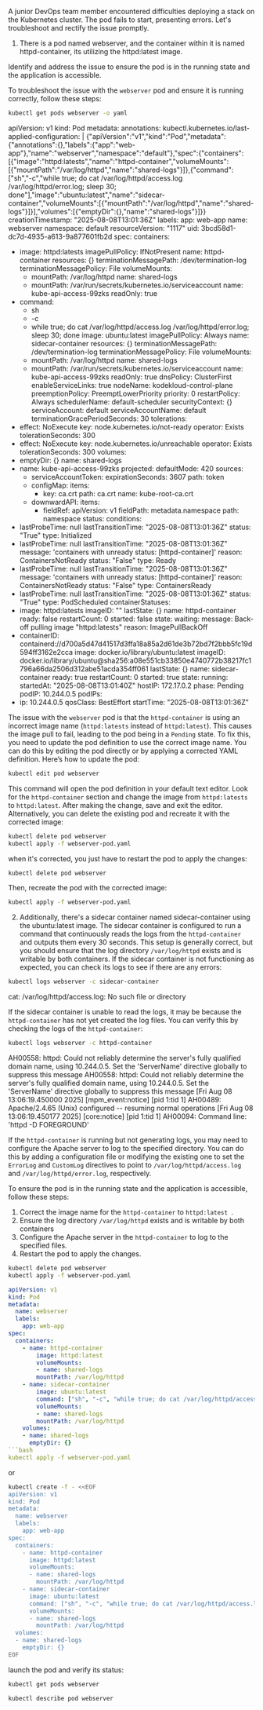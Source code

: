 A junior DevOps team member encountered difficulties deploying a stack on the Kubernetes cluster. The pod fails to start, presenting errors. Let's troubleshoot and rectify the issue promptly.


1. There is a pod named webserver, and the container within it is named httpd-container, its utilizing the httpd:latest image. 


Identify and address the issue to ensure the pod is in the running state and the application is accessible.

To troubleshoot the issue with the `webserver` pod and ensure it is running correctly, follow these steps:
```bash
kubectl get pods webserver -o yaml
```
apiVersion: v1
kind: Pod
metadata:
  annotations:
    kubectl.kubernetes.io/last-applied-configuration: |
      {"apiVersion":"v1","kind":"Pod","metadata":{"annotations":{},"labels":{"app":"web-app"},"name":"webserver","namespace":"default"},"spec":{"containers":[{"image":"httpd:latests","name":"httpd-container","volumeMounts":[{"mountPath":"/var/log/httpd","name":"shared-logs"}]},{"command":["sh","-c","while true; do cat /var/log/httpd/access.log /var/log/httpd/error.log; sleep 30; done"],"image":"ubuntu:latest","name":"sidecar-container","volumeMounts":[{"mountPath":"/var/log/httpd","name":"shared-logs"}]}],"volumes":[{"emptyDir":{},"name":"shared-logs"}]}}
  creationTimestamp: "2025-08-08T13:01:36Z"
  labels:
    app: web-app
  name: webserver
  namespace: default
  resourceVersion: "1117"
  uid: 3bcd58d1-dc7d-4935-a613-9a877601fb2d
spec:
  containers:
  - image: httpd:latests
    imagePullPolicy: IfNotPresent
    name: httpd-container
    resources: {}
    terminationMessagePath: /dev/termination-log
    terminationMessagePolicy: File
    volumeMounts:
    - mountPath: /var/log/httpd
      name: shared-logs
    - mountPath: /var/run/secrets/kubernetes.io/serviceaccount
      name: kube-api-access-99zks
      readOnly: true
  - command:
    - sh
    - -c
    - while true; do cat /var/log/httpd/access.log /var/log/httpd/error.log; sleep
      30; done
    image: ubuntu:latest
    imagePullPolicy: Always
    name: sidecar-container
    resources: {}
    terminationMessagePath: /dev/termination-log
    terminationMessagePolicy: File
    volumeMounts:
    - mountPath: /var/log/httpd
      name: shared-logs
    - mountPath: /var/run/secrets/kubernetes.io/serviceaccount
      name: kube-api-access-99zks
      readOnly: true
  dnsPolicy: ClusterFirst
  enableServiceLinks: true
  nodeName: kodekloud-control-plane
  preemptionPolicy: PreemptLowerPriority
  priority: 0
  restartPolicy: Always
  schedulerName: default-scheduler
  securityContext: {}
  serviceAccount: default
  serviceAccountName: default
  terminationGracePeriodSeconds: 30
  tolerations:
  - effect: NoExecute
    key: node.kubernetes.io/not-ready
    operator: Exists
    tolerationSeconds: 300
  - effect: NoExecute
    key: node.kubernetes.io/unreachable
    operator: Exists
    tolerationSeconds: 300
  volumes:
  - emptyDir: {}
    name: shared-logs
  - name: kube-api-access-99zks
    projected:
      defaultMode: 420
      sources:
      - serviceAccountToken:
          expirationSeconds: 3607
          path: token
      - configMap:
          items:
          - key: ca.crt
            path: ca.crt
          name: kube-root-ca.crt
      - downwardAPI:
          items:
          - fieldRef:
              apiVersion: v1
              fieldPath: metadata.namespace
            path: namespace
status:
  conditions:
  - lastProbeTime: null
    lastTransitionTime: "2025-08-08T13:01:36Z"
    status: "True"
    type: Initialized
  - lastProbeTime: null
    lastTransitionTime: "2025-08-08T13:01:36Z"
    message: 'containers with unready status: [httpd-container]'
    reason: ContainersNotReady
    status: "False"
    type: Ready
  - lastProbeTime: null
    lastTransitionTime: "2025-08-08T13:01:36Z"
    message: 'containers with unready status: [httpd-container]'
    reason: ContainersNotReady
    status: "False"
    type: ContainersReady
  - lastProbeTime: null
    lastTransitionTime: "2025-08-08T13:01:36Z"
    status: "True"
    type: PodScheduled
  containerStatuses:
  - image: httpd:latests
    imageID: ""
    lastState: {}
    name: httpd-container
    ready: false
    restartCount: 0
    started: false
    state:
      waiting:
        message: Back-off pulling image "httpd:latests"
        reason: ImagePullBackOff
  - containerID: containerd://d700a5d47d41517d3ffa18a85a2d61de3b72bd7f2bbb5fc19d594ff3162e2cca
    image: docker.io/library/ubuntu:latest
    imageID: docker.io/library/ubuntu@sha256:a08e551cb33850e4740772b38217fc1796a66da2506d312abe51acda354ff061
    lastState: {}
    name: sidecar-container
    ready: true
    restartCount: 0
    started: true
    state:
      running:
        startedAt: "2025-08-08T13:01:40Z"
  hostIP: 172.17.0.2
  phase: Pending
  podIP: 10.244.0.5
  podIPs:
  - ip: 10.244.0.5
  qosClass: BestEffort
  startTime: "2025-08-08T13:01:36Z"

The issue with the `webserver` pod is that the `httpd-container` is using an incorrect image name (`httpd:latests` instead of `httpd:latest`). This causes the image pull to fail, leading to the pod being in a `Pending` state.
To fix this, you need to update the pod definition to use the correct image name. You can do this by editing the pod directly or by applying a corrected YAML definition. Here’s how to update the pod:
```bash
kubectl edit pod webserver
```
This command will open the pod definition in your default text editor. Look for the `httpd-container` section and change the image from `httpd:latests` to `httpd:latest`. After making the change, save and exit the editor.
Alternatively, you can delete the existing pod and recreate it with the corrected image:
```bash
kubectl delete pod webserver
kubectl apply -f webserver-pod.yaml
``` 
when it's corrected, you just have to restart the pod to apply the changes:
```bash
kubectl delete pod webserver
```
Then, recreate the pod with the corrected image:
```bash
kubectl apply -f webserver-pod.yaml
```


2. Additionally, there's a sidecar container named sidecar-container using the ubuntu:latest image.
The sidecar container is configured to run a command that continuously reads the logs from the `httpd-container` and outputs them every 30 seconds. This setup is generally correct, but you should ensure that the log directory `/var/log/httpd` exists and is writable by both containers.
If the sidecar container is not functioning as expected, you can check its logs to see if there are any errors:
```bash
kubectl logs webserver -c sidecar-container
```
cat: /var/log/httpd/access.log: No such file or directory

If the sidecar container is unable to read the logs, it may be because the `httpd-container` has not yet created the log files. You can verify this by checking the logs of the `httpd-container`:
```bash
kubectl logs webserver -c httpd-container
```


AH00558: httpd: Could not reliably determine the server's fully qualified domain name, using 10.244.0.5. Set the 'ServerName' directive globally to suppress this message
AH00558: httpd: Could not reliably determine the server's fully qualified domain name, using 10.244.0.5. Set the 'ServerName' directive globally to suppress this message
[Fri Aug 08 13:06:19.450000 2025] [mpm_event:notice] [pid 1:tid 1] AH00489: Apache/2.4.65 (Unix) configured -- resuming normal operations
[Fri Aug 08 13:06:19.450177 2025] [core:notice] [pid 1:tid 1] AH00094: Command line: 'httpd -D FOREGROUND'

If the `httpd-container` is running but not generating logs, you may need to configure the Apache server to log to the specified directory. You can do this by adding a configuration file or modifying the existing one to set the `ErrorLog` and `CustomLog` directives to point to `/var/log/httpd/access.log` and `/var/log/httpd/error.log`, respectively.

To ensure the pod is in the running state and the application is accessible, follow these steps:
1. Correct the image name for the `httpd-container` to `httpd:latest
`.
2. Ensure the log directory `/var/log/httpd` exists and is writable by both containers
3. Configure the Apache server in the `httpd-container` to log to the specified files.
4. Restart the pod to apply the changes.
```bash
kubectl delete pod webserver
kubectl apply -f webserver-pod.yaml
```
```yaml
apiVersion: v1
kind: Pod
metadata:
  name: webserver
  labels:
    app: web-app
spec:
  containers:
    - name: httpd-container
        image: httpd:latest
        volumeMounts:
        - name: shared-logs
        mountPath: /var/log/httpd
    - name: sidecar-container
        image: ubuntu:latest
        command: ["sh", "-c", "while true; do cat /var/log/httpd/access.log /var/log/httpd/error.log; sleep 30; done"]
        volumeMounts:
        - name: shared-logs
        mountPath: /var/log/httpd
    volumes:
    - name: shared-logs
      emptyDir: {}
```bash
kubectl apply -f webserver-pod.yaml
```
or 
```bash
kubectl create -f - <<EOF
apiVersion: v1
kind: Pod
metadata:
  name: webserver
  labels:
    app: web-app
spec:
  containers:
    - name: httpd-container
      image: httpd:latest
      volumeMounts:
      - name: shared-logs
        mountPath: /var/log/httpd
    - name: sidecar-container
      image: ubuntu:latest
      command: ["sh", "-c", "while true; do cat /var/log/httpd/access.log /var/log/httpd/error.log; sleep 30; done"]
      volumeMounts:
      - name: shared-logs
        mountPath: /var/log/httpd
  volumes:
  - name: shared-logs
    emptyDir: {}
EOF
```
 
 launch the pod and verify its status:
```bash
kubectl get pods webserver
```
```bash
kubectl describe pod webserver
```
```bash